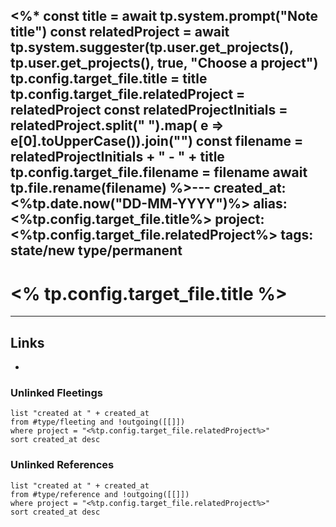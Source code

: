 <%*
const title = await tp.system.prompt("Note title")
const relatedProject = await tp.system.suggester(tp.user.get_projects(), tp.user.get_projects(), true, "Choose a project")
tp.config.target_file.title = title
tp.config.target_file.relatedProject = relatedProject
const relatedProjectInitials = relatedProject.split(" ").map( e => e[0].toUpperCase()).join("")
const filename = relatedProjectInitials + " - " + title
tp.config.target_file.filename = filename
await tp.file.rename(filename)
%>---
created_at: <%tp.date.now("DD-MM-YYYY")%>
alias: <%tp.config.target_file.title%>
project: <%tp.config.target_file.relatedProject%>
tags: 
 state/new
 type/permanent
---

# <% tp.config.target_file.title %>





---
## Links
- 

### Unlinked Fleetings
```dataview
list "created at " + created_at
from #type/fleeting and !outgoing([[]])
where project = "<%tp.config.target_file.relatedProject%>"
sort created_at desc
```
### Unlinked References
```dataview
list "created at " + created_at
from #type/reference and !outgoing([[]])
where project = "<%tp.config.target_file.relatedProject%>"
sort created_at desc
```